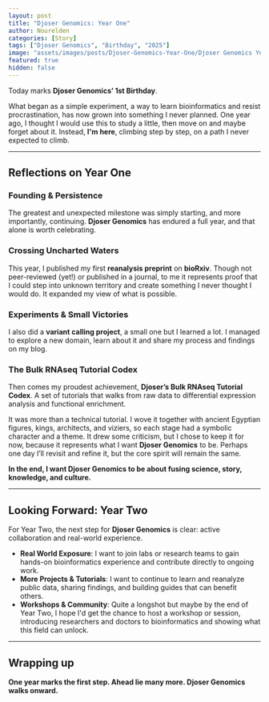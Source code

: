 ```yaml
---
layout: post
title: "Djoser Genomics: Year One"
author: Nourelden
categories: [Story]
tags: ["Djoser Genomics", "Birthday", "2025"]
image: "assets/images/posts/Djoser-Genomics-Year-One/Djoser Genomics Year One.png"
featured: true
hidden: false
---
```


Today marks **Djoser Genomics’ 1st Birthday**.

What began as a simple experiment, a way to learn bioinformatics and resist procrastination, has now grown into something I never planned. One year ago, I thought I would use this to study a little, then move on and maybe forget about it. Instead, **I'm here**, climbing step by step, on a path I never expected to climb.

---

## Reflections on Year One

### Founding & Persistence

The greatest and unexpected milestone was simply starting, and more importantly, continuing. **Djoser Genomics** has endured a full year, and that alone is worth celebrating.

### Crossing Uncharted Waters

This year, I published my first **reanalysis preprint** on **bioRxiv**. Though not peer-reviewed (yet!) or published in a journal, to me it represents proof that I could step into unknown territory and create something I never thought I would do. It expanded my view of what is possible.

### Experiments & Small Victories

I also did a **variant calling project**, a small one but I learned a lot. I managed to explore a new domain, learn about it and share my process and findings on my blog.

### The Bulk RNAseq Tutorial Codex

Then comes my proudest achievement, **Djoser’s Bulk RNAseq Tutorial Codex**. A set of tutorials that walks from raw data to differential expression analysis and functional enrichment.

It was more than a technical tutorial. I wove it together with ancient Egyptian figures, kings, architects, and viziers, so each stage had a symbolic character and a theme. It drew some criticism, but I chose to keep it for now, because it represents what I want **Djoser Genomics** to be. Perhaps one day I’ll revisit and refine it, but the core spirit will remain the same.

**In the end, I want Djoser Genomics to be about fusing science, story, knowledge, and culture.**

---

## Looking Forward: Year Two

For Year Two, the next step for **Djoser Genomics** is clear: active collaboration and real-world experience.

- **Real World Exposure**: I want to join labs or research teams to gain hands-on bioinformatics experience and contribute directly to ongoing work.
- **More Projects & Tutorials**: I want to continue to learn and reanalyze public data, sharing findings, and building guides that can benefit others.
- **Workshops & Community**: Quite a longshot but maybe by the end of Year Two, I hope I'd get the chance to host a workshop or session, introducing researchers and doctors to bioinformatics and showing what this field can unlock.

---

## Wrapping up

**One year marks the first step. Ahead lie many more. Djoser Genomics walks onward.**
